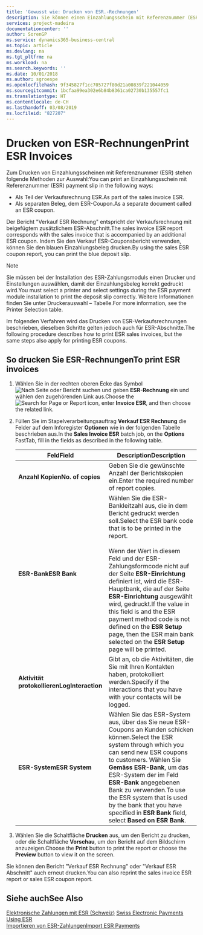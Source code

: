 ```yaml
---
title: 'Gewusst wie: Drucken von ESR.-Rechnungen'
description: Sie können einen Einzahlungsschein mit Referenznummer (ESR) auf mehrere Arten drucken.
services: project-madeira
documentationcenter: ''
author: SorenGP
ms.service: dynamics365-business-central
ms.topic: article
ms.devlang: na
ms.tgt_pltfrm: na
ms.workload: na
ms.search.keywords: ''
ms.date: 10/01/2018
ms.author: sgroespe
ms.openlocfilehash: 9f345827f1cc705727f80d21a00839f221044059
ms.sourcegitcommit: 1bcfaa99ea302e6b84b8361ca02730b135557fc1
ms.translationtype: HT
ms.contentlocale: de-CH
ms.lasthandoff: 03/08/2019
ms.locfileid: "827207"
---
```

# <a name="print-esr-invoices"></a><span data-ttu-id="818ce-103">Drucken von ESR-Rechnungen</span><span class="sxs-lookup"><span data-stu-id="818ce-103">Print ESR Invoices</span></span>
<span data-ttu-id="818ce-104">Zum Drucken von Einzahlungsscheinen mit Referenznummer (ESR) stehen folgende Methoden zur Auswahl:</span><span class="sxs-lookup"><span data-stu-id="818ce-104">You can print an Einzahlungsschein mit Referenznummer (ESR) payment slip in the following ways:</span></span>  

- <span data-ttu-id="818ce-105">Als Teil der Verkaufsrechnung ESR.</span><span class="sxs-lookup"><span data-stu-id="818ce-105">As part of the sales invoice ESR.</span></span>  
- <span data-ttu-id="818ce-106">Als separaten Beleg, dem ESR-Coupon.</span><span class="sxs-lookup"><span data-stu-id="818ce-106">As a separate document called an ESR coupon.</span></span>  

<span data-ttu-id="818ce-107">Der Bericht "Verkauf ESR Rechnung" entspricht der Verkaufsrechnung mit beigefügtem zusätzlichem ESR-Abschnitt.</span><span class="sxs-lookup"><span data-stu-id="818ce-107">The sales invoice ESR report corresponds with the sales invoice that is accompanied by an additional ESR coupon.</span></span> <span data-ttu-id="818ce-108">Indem Sie den Verkauf ESR-Couponsbericht verwenden, können Sie den blauen Einzahlungsbeleg drucken.</span><span class="sxs-lookup"><span data-stu-id="818ce-108">By using the sales ESR coupon report, you can print the blue deposit slip.</span></span>  

> [!NOTE]  
>  <span data-ttu-id="818ce-109">Sie müssen bei der Installation des ESR-Zahlungsmoduls einen Drucker und Einstellungen auswählen, damit der Einzahlungsbeleg korrekt gedruckt wird.</span><span class="sxs-lookup"><span data-stu-id="818ce-109">You must select a printer and select settings during the ESR payment module installation to print the deposit slip correctly.</span></span> <span data-ttu-id="818ce-110">Weitere Informationen finden Sie unter Druckerauswahl – Tabelle.</span><span class="sxs-lookup"><span data-stu-id="818ce-110">For more information, see the Printer Selection table.</span></span>  

<span data-ttu-id="818ce-111">Im folgenden Verfahren wird das Drucken von ESR-Verkaufsrechnungen beschrieben, dieselben Schritte gelten jedoch auch für ESR-Abschnitte.</span><span class="sxs-lookup"><span data-stu-id="818ce-111">The following procedure describes how to print ESR sales invoices, but the same steps also apply for printing ESR coupons.</span></span>  

## <a name="to-print-esr-invoices"></a><span data-ttu-id="818ce-112">So drucken Sie ESR-Rechnungen</span><span class="sxs-lookup"><span data-stu-id="818ce-112">To print ESR invoices</span></span>  

1.  <span data-ttu-id="818ce-113">Wählen Sie in der rechten oberen Ecke das Symbol ![Nach Seite oder Bericht suchen](../../media/ui-search/search_small.png "Nach Seite oder Bericht suchen") und geben **ESR-Rechnung** ein und wählen den zugehörenden Link aus.</span><span class="sxs-lookup"><span data-stu-id="818ce-113">Choose the ![Search for Page or Report](../../media/ui-search/search_small.png "Search for Page or Report icon") icon, enter **Invoice ESR**, and then choose the related link.</span></span>  
2.  <span data-ttu-id="818ce-114">Füllen Sie im Stapelverarbeitungsauftrag **Verkauf ESR Rechnung** die Felder auf dem Inforegister **Optionen** wie in der folgenden Tabelle beschrieben aus.</span><span class="sxs-lookup"><span data-stu-id="818ce-114">In the **Sales Invoice ESR** batch job, on the **Options** FastTab, fill in the fields as described in the following table.</span></span>  

    |<span data-ttu-id="818ce-115">Feld</span><span class="sxs-lookup"><span data-stu-id="818ce-115">Field</span></span>|<span data-ttu-id="818ce-116">Description</span><span class="sxs-lookup"><span data-stu-id="818ce-116">Description</span></span>|  
    |---------------------------------|---------------------------------------|  
    |<span data-ttu-id="818ce-117">**Anzahl Kopien**</span><span class="sxs-lookup"><span data-stu-id="818ce-117">**No. of copies**</span></span>|<span data-ttu-id="818ce-118">Geben Sie die gewünschte Anzahl der Berichtskopien ein.</span><span class="sxs-lookup"><span data-stu-id="818ce-118">Enter the required number of report copies.</span></span>|  
    |<span data-ttu-id="818ce-119">**ESR-Bank**</span><span class="sxs-lookup"><span data-stu-id="818ce-119">**ESR Bank**</span></span>|<span data-ttu-id="818ce-120">Wählen Sie die ESR-Bankleitzahl aus, die in dem Bericht gedruckt werden soll.</span><span class="sxs-lookup"><span data-stu-id="818ce-120">Select the ESR bank code that is to be printed in the report.</span></span><br /><br /> <span data-ttu-id="818ce-121">Wenn der Wert in diesem Feld <Blank> und der ESR-Zahlungsformcode nicht auf der Seite **ESR-Einrichtung** definiert ist, wird die ESR-Hauptbank, die auf der Seite **ESR-Einrichtung** ausgewählt wird, gedruckt.</span><span class="sxs-lookup"><span data-stu-id="818ce-121">If the value in this field is <Blank> and the ESR payment method code is not defined on the **ESR Setup** page, then the ESR main bank selected on the **ESR Setup** page will be printed.</span></span>|  
    |<span data-ttu-id="818ce-122">**Aktivität protokollieren**</span><span class="sxs-lookup"><span data-stu-id="818ce-122">**LogInteraction**</span></span>|<span data-ttu-id="818ce-123">Gibt an, ob die Aktivitäten, die Sie mit Ihren Kontakten haben, protokolliert werden.</span><span class="sxs-lookup"><span data-stu-id="818ce-123">Specify if the interactions that you have with your contacts will be logged.</span></span>|  
    |<span data-ttu-id="818ce-124">**ESR-System**</span><span class="sxs-lookup"><span data-stu-id="818ce-124">**ESR System**</span></span>|<span data-ttu-id="818ce-125">Wählen Sie das ESR-System aus, über das Sie neue ESR-Coupons an Kunden schicken können.</span><span class="sxs-lookup"><span data-stu-id="818ce-125">Select the ESR system through which you can send new ESR coupons to customers.</span></span> <span data-ttu-id="818ce-126">Wählen Sie **Gemäss ESR-Bank**, um das ESR-System der im Feld **ESR-Bank** angegebenen Bank zu verwenden.</span><span class="sxs-lookup"><span data-stu-id="818ce-126">To use the ESR system that is used by the bank that you have specified in **ESR Bank** field, select **Based on ESR Bank**.</span></span>|  

3.  <span data-ttu-id="818ce-127">Wählen Sie die Schaltfläche **Drucken** aus, um den Bericht zu drucken, oder die Schaltfläche **Vorschau**, um den Bericht auf dem Bildschirm anzuzeigen.</span><span class="sxs-lookup"><span data-stu-id="818ce-127">Choose the **Print** button to print the report or choose the **Preview** button to view it on the screen.</span></span>  

<span data-ttu-id="818ce-128">Sie können den Bericht "Verkauf ESR Rechnung" oder "Verkauf ESR Abschnitt" auch erneut drucken.</span><span class="sxs-lookup"><span data-stu-id="818ce-128">You can also reprint the sales invoice ESR report or sales ESR coupon report.</span></span>  

## <a name="see-also"></a><span data-ttu-id="818ce-129">Siehe auch</span><span class="sxs-lookup"><span data-stu-id="818ce-129">See Also</span></span>  
 <span data-ttu-id="818ce-130">[Elektronische Zahlungen mit ESR (Schweiz)](swiss-electronic-payments-using-esr.md) </span><span class="sxs-lookup"><span data-stu-id="818ce-130">[Swiss Electronic Payments Using ESR](swiss-electronic-payments-using-esr.md) </span></span>  
 [<span data-ttu-id="818ce-131">Importieren von ESR-Zahlungen</span><span class="sxs-lookup"><span data-stu-id="818ce-131">Import ESR Payments</span></span>](how-to-import-esr-payments.md)
